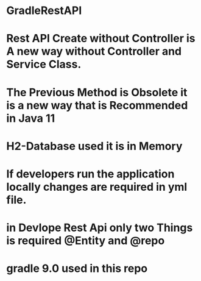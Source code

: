 # GradleRestAPI
# Rest API Create without Controller is A new way without Controller and Service Class.
# The Previous Method is Obsolete it is a new way that is Recommended in Java 11
# H2-Database used it is in Memory
# If developers run the application locally changes are required in yml file.
# in Devlope Rest Api only two Things is required @Entity and @repo
# gradle 9.0 used in this repo

